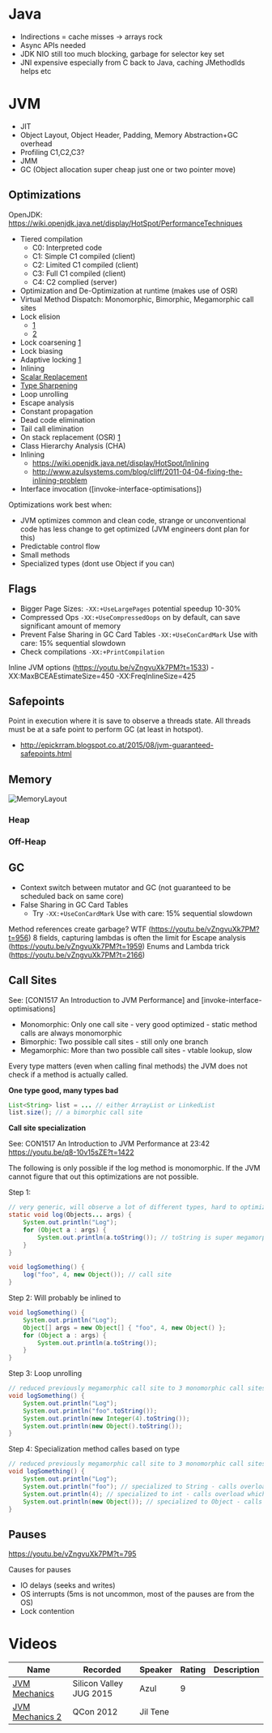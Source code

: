 Java
====

* Indirections = cache misses -> arrays rock
* Async APIs needed
* JDK NIO still too much blocking, garbage for selector key set
* JNI expensive especially from C back to Java, caching JMethodIds helps etc

# JVM

* JIT
* Object Layout, Object Header, Padding, Memory Abstraction+GC overhead
* Profiling C1,C2,C3?
* JMM
* GC (Object allocation super cheap just one or two pointer move)

## Optimizations

OpenJDK: https://wiki.openjdk.java.net/display/HotSpot/PerformanceTechniques

 * Tiered compilation
   + C0: Interpreted code
   + C1: Simple C1 compiled (client)
   + C2: Limited C1 compiled (client)
   + C3: Full C1 compiled (client)
   + C4: C2 complied (server)
 * Optimization and De-Optimization at runtime (makes use of OSR)
 * Virtual Method Dispatch: Monomorphic, Bimorphic, Megamorphic call sites
 * Lock elision
   + [1](https://youtu.be/9yzZ4d3xueU?list=WL&t=1314)
   + [2](http://www.ibm.com/developerworks/library/j-jtp10185/index.html)
 * Lock coarsening [1](http://www.ibm.com/developerworks/library/j-jtp10185/index.html)
 * Lock biasing
 * Adaptive locking [1](http://www.ibm.com/developerworks/library/j-jtp10185/index.html)
 * Inlining
 * [Scalar Replacement](https://www.youtube.com/watch?v=9yzZ4d3xueU&list=WL&index=3)
 * [Type Sharpening](https://youtu.be/9yzZ4d3xueU?list=WL&t=1341)
 * Loop unrolling
 * Escape analysis
 * Constant propagation
 * Dead code elimination
 * Tail call elimination
 * On stack replacement (OSR) [1](https://youtu.be/9yzZ4d3xueU?list=WL&t=1375)
 * Class Hierarchy Analysis (CHA)
 * Inlining
    + https://wiki.openjdk.java.net/display/HotSpot/Inlining
    + http://www.azulsystems.com/blog/cliff/2011-04-04-fixing-the-inlining-problem
 * Interface invocation ([invoke-interface-optimisations])

Optimizations work best when:

 * JVM optimizes common and clean code, strange or unconventional code has less change to get optimized (JVM engineers dont plan for this)
 * Predictable control flow
 * Small methods
 * Specialized types (dont use Object if you can)
 
## Flags

 * Bigger Page Sizes: ```-XX:+UseLargePages``` potential speedup 10-30%
 * Compressed Ops ```-XX:+UseCompressedOops``` on by default, can save significant amount of memory
 * Prevent False Sharing in GC Card Tables ```-XX:+UseConCardMark``` Use with care: 15% sequential slowdown
 * Check compilations ```-XX:+PrintCompilation```

Inline JVM options (https://youtu.be/vZngvuXk7PM?t=1533) -XX:MaxBCEAEstimateSize=450 -XX:FreqInlineSize=425

## Safepoints

Point in execution where it is save to observe a threads state. All threads must be at a safe point to perform GC (at least in hotspot).

 * http://epickrram.blogspot.co.at/2015/08/jvm-guaranteed-safepoints.html
 
## Memory
 
![MemoryLayout](http://www.pointsoftware.ch/wp-content/uploads/2012/11/Cookbook_JVMArguments_2_MemoryModel.png)
 
### Heap

### Off-Heap
 
## GC

 * Context switch between mutator and GC (not guaranteed to be scheduled back on same core)
 * False Sharing in GC Card Tables
   + Try ```-XX:+UseConCardMark``` Use with care: 15% sequential slowdown

Method references create garbage? WTF (https://youtu.be/vZngvuXk7PM?t=956)
8 fields, capturing lambdas is often the limit for Escape analysis (https://youtu.be/vZngvuXk7PM?t=1959)
Enums and Lambda trick (https://youtu.be/vZngvuXk7PM?t=2166)

## Call Sites

See: [CON1517 An Introduction to JVM Performance] and [invoke-interface-optimisations]

 * Monomorphic: Only one call site - very good optimized - static method calls are always monomorphic
 * Bimorphic: Two possible call sites - still only one branch
 * Megamorphic: More than two possible call sites - vtable lookup, slow

Every type matters (even when calling final methods) the JVM does not check if a method is actually called.

**One type good, many types bad**

```java
List<String> list = ... // either ArrayList or LinkedList
list.size(); // a bimorphic call site
```

**Call site specialization**

See: CON1517 An Introduction to JVM Performance at 23:42 https://youtu.be/q8-10v15sZE?t=1422

The following is only possible if the log method is monomorphic. 
If the JVM cannot figure that out this optimizations are not possible.

Step 1:

```java
// very generic, will observe a lot of different types, hard to optimize
static void log(Objects... args) {
    System.out.println("Log");
    for (Object a : args) {
        System.out.println(a.toString()); // toString is super megamorphic
    }
}

void logSomething() {
    log("foo", 4, new Object()); // call site
}
```

Step 2: Will probably be inlined to

```java
void logSomething() {
    System.out.println("Log");
    Object[] args = new Object[] { "foo", 4, new Object() };
    for (Object a : args) {
        System.out.println(a.toString());
    }
}
```

Step 3: Loop unrolling

```java
// reduced previously megamorphic call site to 3 monomorphic call sites
void logSomething() {
    System.out.println("Log");
    System.out.println("foo".toString());
    System.out.println(new Integer(4).toString());
    System.out.println(new Object().toString());
}
```

Step 4: Specialization method calles based on type

```java
// reduced previously megamorphic call site to 3 monomorphic call sites
void logSomething() {
    System.out.println("Log");
    System.out.println("foo"); // specialized to String - calls overload which takes String
    System.out.println(4); // specialized to int - calls overload which takes int
    System.out.println(new Object()); // specialized to Object - calls overload which takes Object
}
```

## Pauses

https://youtu.be/vZngvuXk7PM?t=795

Causes for pauses
 * IO delays (seeks and writes)
 * OS interrupts (5ms is not uncommon, most of the pauses are from the OS)
 * Lock contention
 
# Videos

Name | Recorded | Speaker | Rating | Description |
-----| ---------|---------|--------|-------------|
[JVM Mechanics](https://www.youtube.com/watch?v=E9i9NJeXGmM) | Silicon Valley JUG 2015 | Azul | 9 |  | 
[JVM Mechanics 2](https://www.infoq.com/presentations/JVM-Mechanics) | QCon 2012 | Jil Tene | | |